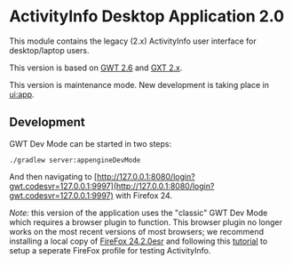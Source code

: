 
# ActivityInfo Desktop Application 2.0

This module contains the legacy (2.x) ActivityInfo user interface
for desktop/laptop users. 

This version is based on [GWT 2.6](http://www.gwtproject.org/) and 
[GXT 2.x](https://github.com/bedatadriven/gxt).
 
This version is maintenance mode. New development is taking place in
[ui:app](../app).

## Development

GWT Dev Mode can be started in two steps:

    ./gradlew server:appengineDevMode
    
And then navigating to [http://127.0.0.1:8080/login?gwt.codesvr=127.0.0.1:9997](http://127.0.0.1:8080/login?gwt.codesvr=127.0.0.1:9997)
with Firefox 24. 


*Note:* this version of the application uses the "classic" GWT Dev Mode 
which requires a browser plugin to function. This browser
plugin no longer works on the most recent versions of most browsers; 
we recommend installing a local copy of
[FireFox 24.2.0esr](https://ftp.mozilla.org/pub/mozilla.org/firefox/releases/24.2.0esr/) and following this 
[tutorial](https://openbpm.wordpress.com/2014/05/31/getting-gwt-plugin-to-work-on-firefox-on-ubuntu-14-04/) 
to setup a seperate FireFox profile for testing ActivityInfo. 

